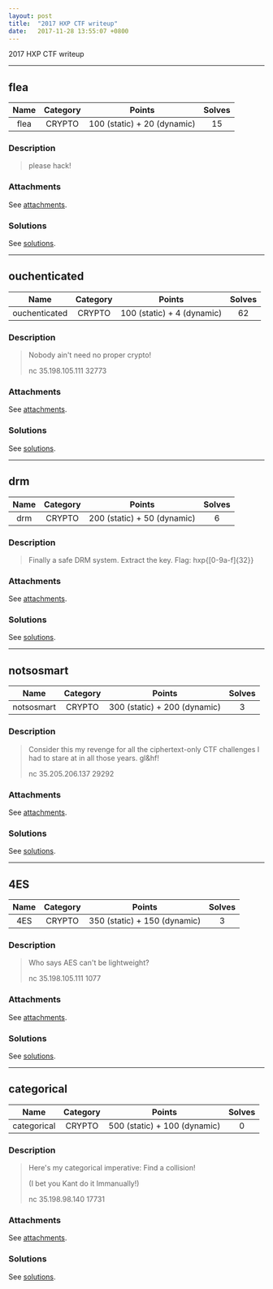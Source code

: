 ```yaml
---
layout: post
title:  "2017 HXP CTF writeup"
date:   2017-11-28 13:55:07 +0800
---
```


2017 HXP CTF writeup

***

## flea

|  Name  |  Category  |  Points  |  Solves  |
| :----: | :----: | :----: | :----: |
|  flea  |  CRYPTO  |  100 (static) + 20 (dynamic)  |  15  |

### Description
> please hack!

### Attachments
See [attachments](https://github.com/roadicing/ctf-writeups/tree/main/2017/hxpctf/flea/attachments).

### Solutions
See [solutions](https://github.com/roadicing/ctf-writeups/tree/main/2017/hxpctf/flea/solutions).

***

## ouchenticated

|  Name  |  Category  |  Points  |  Solves  |
| :----: | :----: | :----: | :----: |
|  ouchenticated  |  CRYPTO  |  100 (static) + 4 (dynamic)  |  62  |

### Description
> Nobody ain't need no proper crypto!
> 
> nc 35.198.105.111 32773

### Attachments
See [attachments](https://github.com/roadicing/ctf-writeups/tree/main/2017/hxpctf/ouchenticated/attachments).

### Solutions
See [solutions](https://github.com/roadicing/ctf-writeups/tree/main/2017/hxpctf/ouchenticated/solutions).

***

## drm

|  Name  |  Category  |  Points  |  Solves  |
| :----: | :----: | :----: | :----: |
|  drm  |  CRYPTO  |  200 (static) + 50 (dynamic)  |  6  |

### Description
> Finally a safe DRM system. Extract the key. Flag: hxp{[0-9a-f]{32}}

### Attachments
See [attachments](https://github.com/roadicing/ctf-writeups/tree/main/2017/hxpctf/drm/attachments).

### Solutions
See [solutions](https://github.com/roadicing/ctf-writeups/tree/main/2017/hxpctf/drm/solutions).

***

## notsosmart

|  Name  |  Category  |  Points  |  Solves  |
| :----: | :----: | :----: | :----: |
|  notsosmart  |  CRYPTO  |  300 (static) + 200 (dynamic)  |  3  |

### Description
> Consider this my revenge for all the ciphertext-only CTF challenges I had to stare at in all those years. gl&hf!
> 
> nc 35.205.206.137 29292

### Attachments
See [attachments](https://github.com/roadicing/ctf-writeups/tree/main/2017/hxpctf/notsosmart/attachments).

### Solutions
See [solutions](https://github.com/roadicing/ctf-writeups/tree/main/2017/hxpctf/notsosmart/solutions).

***

## 4ES

|  Name  |  Category  |  Points  |  Solves  |
| :----: | :----: | :----: | :----: |
|  4ES  |  CRYPTO  |  350 (static) + 150 (dynamic)  |  3  |

### Description
> Who says AES can't be lightweight?
> 
> nc 35.198.105.111 1077

### Attachments
See [attachments](https://github.com/roadicing/ctf-writeups/tree/main/2017/hxpctf/4es/attachments).

### Solutions
See [solutions](https://github.com/roadicing/ctf-writeups/tree/main/2017/hxpctf/4es/solutions).

***

## categorical

|  Name  |  Category  |  Points  |  Solves  |
| :----: | :----: | :----: | :----: |
|  categorical  |  CRYPTO  |  500 (static) + 100 (dynamic)  |  0  |

### Description
> Here's my categorical imperative: Find a collision!
> 
> (I bet you Kant do it Immanually!)
> 
> nc 35.198.98.140 17731

### Attachments
See [attachments](https://github.com/roadicing/ctf-writeups/tree/main/2017/hxpctf/categorical/attachments).

### Solutions
See [solutions](https://github.com/roadicing/ctf-writeups/tree/main/2017/hxpctf/categorical/solutions).

